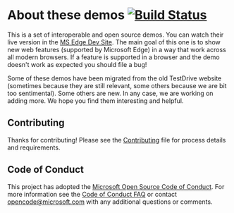 # About these demos [![Build Status](https://travis-ci.org/MicrosoftEdge/Demos.svg?branch=master)](https://travis-ci.org/MicrosoftEdge/Demos)

This is a set of interoperable and open source demos. You can watch their live version in the [MS Edge Dev Site](https://developer.microsoft.com/en-us/microsoft-edge/testdrive/).
The main goal of this one is to show new web features (supported by Microsoft Edge) in a way that work across all modern browsers. If a feature
is supported in a browser and the demo doesn't work as expected you should file a bug!  

Some of these demos have been migrated from the old TestDrive website (sometimes because they are still relevant, some others because we are bit
too sentimental). Some others are new. In any case, we are working on adding more. We hope you find them interesting and helpful.

## Contributing

Thanks for contributing! Please see the [Contributing](.github/CONTRIBUTING.md) file for process details and requirements.

## Code of Conduct

This project has adopted the [Microsoft Open Source Code of Conduct](https://opensource.microsoft.com/codeofconduct/). For more information see the [Code of Conduct FAQ](https://opensource.microsoft.com/codeofconduct/faq/) or contact [opencode@microsoft.com](mailto:opencode@microsoft.com) with any additional questions or comments.
